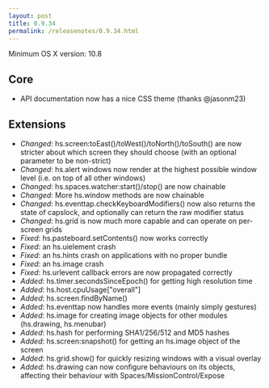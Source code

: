 ```yaml
---
layout: post
title: 0.9.34
permalink: /releasenotes/0.9.34.html
---
```


Minimum OS X version: 10.8

## Core
 * API documentation now has a nice CSS theme (thanks @jasonm23)

## Extensions
 * *Changed*: hs.screen:toEast()/toWest()/toNorth()/toSouth() are now stricter about which screen they should choose (with an optional parameter to be non-strict)
 * *Changed*: hs.alert windows now render at the highest possible window level (i.e. on top of all other windows)
 * *Changed*: hs.spaces.watcher:start()/stop() are now chainable
 * *Changed*: More hs.window methods are now chainable
 * *Changed*: hs.eventtap.checkKeyboardModifiers() now also returns the state of capslock, and optionally can return the raw modifier status
 * *Changed*: hs.grid is now much more capable and can operate on per-screen grids
 * *Fixed*: hs.pasteboard.setContents() now works correctly
 * *Fixed*: an hs.uielement crash
 * *Fixed*: an hs.hints crash on applications with no proper bundle
 * *Fixed*: an hs.image crash
 * *Fixed*: hs.urlevent callback errors are now propagated correctly
 * *Added*: hs.timer.secondsSinceEpoch() for getting high resolution time
 * *Added*: hs.host.cpuUsage["overall"]
 * *Added*: hs.screen.findByName()
 * *Added*: hs.eventtap now handles more events (mainly simply gestures)
 * *Added*: hs.image for creating image objects for other modules (hs.drawing, hs.menubar)
 * *Added*: hs.hash for performing SHA1/256/512 and MD5 hashes
 * *Added*: hs.screen:snapshot() for getting an hs.image object of the screen
 * *Added*: hs.grid.show() for quickly resizing windows with a visual overlay
 * *Added*: hs.drawing can now configure behaviours on its objects, affecting their behaviour with Spaces/MissionControl/Expose
